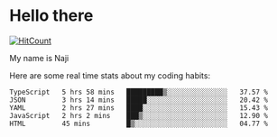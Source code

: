 # Hello there

[![HitCount](http://hits.dwyl.com/na-ji/na-ji.svg)](https://youtu.be/dQw4w9WgXcQ)

My name is Naji

Here are some real time stats about my coding habits:

<!--START_SECTION:waka-->
```text
TypeScript   5 hrs 58 mins   █████████▒░░░░░░░░░░░░░░░   37.57 % 
JSON         3 hrs 14 mins   █████░░░░░░░░░░░░░░░░░░░░   20.42 % 
YAML         2 hrs 27 mins   ████░░░░░░░░░░░░░░░░░░░░░   15.43 % 
JavaScript   2 hrs 2 mins    ███▒░░░░░░░░░░░░░░░░░░░░░   12.90 % 
HTML         45 mins         █▒░░░░░░░░░░░░░░░░░░░░░░░   04.77 % 
```
<!--END_SECTION:waka-->
